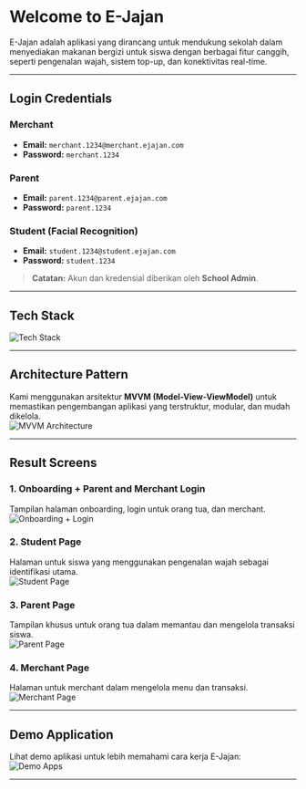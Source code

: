 # **Welcome to E-Jajan**

E-Jajan adalah aplikasi yang dirancang untuk mendukung sekolah dalam menyediakan makanan bergizi untuk siswa dengan berbagai fitur canggih, seperti pengenalan wajah, sistem top-up, dan konektivitas real-time.

---

## **Login Credentials**

### **Merchant**  
- **Email:** `merchant.1234@merchant.ejajan.com`  
- **Password:** `merchant.1234`

### **Parent**  
- **Email:** `parent.1234@parent.ejajan.com`  
- **Password:** `parent.1234`

### **Student (Facial Recognition)**  
- **Email:** `student.1234@student.ejajan.com`  
- **Password:** `student.1234`

> **Catatan:** Akun dan kredensial diberikan oleh **School Admin**.

---

## **Tech Stack**
![Tech Stack](https://github.com/user-attachments/assets/6a7a1c53-c267-4d73-9660-b80e5b814573)

---

## **Architecture Pattern**
Kami menggunakan arsitektur **MVVM (Model-View-ViewModel)** untuk memastikan pengembangan aplikasi yang terstruktur, modular, dan mudah dikelola.  
![MVVM Architecture](https://github.com/user-attachments/assets/b05fae34-f054-4c5d-886f-bf63830f8fec)

---

## **Result Screens**

### **1. Onboarding + Parent and Merchant Login**  
Tampilan halaman onboarding, login untuk orang tua, dan merchant.  
![Onboarding + Login](https://github.com/user-attachments/assets/c344f93f-fc14-44e2-b530-b26690bad4c6)

### **2. Student Page**  
Halaman untuk siswa yang menggunakan pengenalan wajah sebagai identifikasi utama.  
![Student Page](https://github.com/user-attachments/assets/c2f28e2d-8089-4782-acc6-2fd2c6900784)

### **3. Parent Page**  
Tampilan khusus untuk orang tua dalam memantau dan mengelola transaksi siswa.  
![Parent Page](https://github.com/user-attachments/assets/5664404c-9784-4e1d-bb0c-095f2dc38898)

### **4. Merchant Page**  
Halaman untuk merchant dalam mengelola menu dan transaksi.  
![Merchant Page](https://github.com/user-attachments/assets/141eb33b-ee91-4c3f-aac2-c44b9fbc1be2)

---

## **Demo Application**
Lihat demo aplikasi untuk lebih memahami cara kerja E-Jajan:  
![Demo Apps](https://github.com/user-attachments/assets/ef95e03f-96bb-4fe5-805d-beb8b1261170)

---
